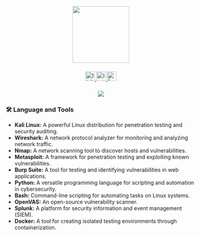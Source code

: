 <div align="center">
  <img height="150" src="https://camo.githubusercontent.com/62da68eb62b1e5f175f7d1f0191dd89a653d7908feb22d37d4a0ab07365d6791/68747470733a2f2f6d656469612e67697068792e636f6d2f6d656469612f4d3967624264396e6244724f5475314d71782f67697068792e676966" />
</div>

### 

<div align="center">
  <a href="http://linkedin.com/in/mohanad-dalol-98552b28a" target="_blank">
    <img src="https://img.shields.io/static/v1?message=LinkedIn&logo=linkedin&label=&color=0077B5&logoColor=white&labelColor=&style=for-the-badge" height="25" alt="linkedin logo" />
  </a>
  <a href="https://www.instagram.com/invites/contact/?igsh=10d9f7kyck8ie&utm_content=p6j93lw" target="_blank">
    <img src="https://img.shields.io/static/v1?message=Instagram&logo=instagram&label=&color=E4405F&logoColor=Black&labelColor=&style=for-the-badge" height="25" alt="instagram logo" />
  </a>
  <a href="https://www.facebook.com/mohnad.cond?mibextid=LQQJ4d" target="_blank">
    <img src="https://img.shields.io/static/v1?message=Facebook&logo=facebook&label=&color=1877F2&logoColor=white&labelColor=&style=for-the-badge" height="25" alt="facebook logo" />
  </a>
</div>

### 

<div align="center">
  <img src="https://visitor-badge.laobi.icu/badge?page_id=mohanaddalol.mohanaddalol&" />
</div>

### 

<h3 align="left">🛠️ Language and Tools</h3>

<ul>
  <li><strong>Kali Linux:</strong> A powerful Linux distribution for penetration testing and security auditing.</li>
  <li><strong>Wireshark:</strong> A network protocol analyzer for monitoring and analyzing network traffic.</li>
  <li><strong>Nmap:</strong> A network scanning tool to discover hosts and vulnerabilities.</li>
  <li><strong>Metasploit:</strong> A framework for penetration testing and exploiting known vulnerabilities.</li>
  <li><strong>Burp Suite:</strong> A tool for testing and identifying vulnerabilities in web applications.</li>
  <li><strong>Python:</strong> A versatile programming language for scripting and automation in cybersecurity.</li>
  <li><strong>Bash:</strong> Command-line scripting for automating tasks on Linux systems.</li>
  <li><strong>OpenVAS:</strong> An open-source vulnerability scanner.</li>
  <li><strong>Splunk:</strong> A platform for security information and event management (SIEM).</li>
  <li><strong>Docker:</strong> A tool for creating isolated testing environments through containerization.</li>
</ul>

### 
